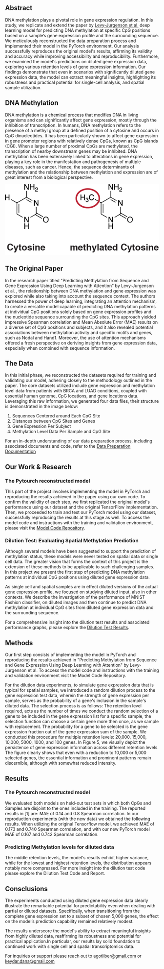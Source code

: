 ## Abstract

DNA methylation plays a pivotal role in gene expression regulation. In this study, we replicate and extend the paper by [Levy-Jurgenson et al.](https://link.springer.com/chapter/10.1007/978-3-030-18174-1_13) deep learning model for predicting DNA methylation at specific CpG positions based on a sample’s gene expression profile and the surrounding sequence. We meticulously reconstructed the data preparation process and implemented their model in the PyTorch environment. Our analysis successfully reproduces the original model's results, affirming its validity and accuracy while improving accessibility and reproducibility. Furthermore, we examined the model's predictions on diluted gene expression data, exploring various retention levels of gene expression information. Our findings demonstrate that even in scenarios with significantly diluted gene expression data, the model can extract meaningful insights, highlighting its robustness and practical potential for single-cell analysis, and spatial sample utilization.

## DNA Methylation

DNA methylation is a chemical process that modifies DNA in living organisms and can significantly affect gene expression, mostly through the inhibition of transcription. In humans, DNA methylation refers to the presence of a methyl group at a defined position of a cytosine and occurs in CpG dinucleotides. It has been particularly shown to affect gene expression in gene promoter regions with relatively dense CpGs, known as CpG islands (CGI). When a large number of proximal CpGs are methylated, the transcription of nearby downstream genes may be inhibited. 
DNA methylation has been extensively linked to alterations in gene expression, playing a key role in the manifestation and pathogenesis of multiple diseases, such as cancer. Hence, the sequence determinants of methylation and the relationship between methylation and expression are of great interest from a biological perspective.

![Alt text](./assets/01.png)

## The Original Paper
In the research paper titled "Predicting Methylation from Sequence and Gene Expression Using Deep Learning with Attention" by Levy-Jurgenson et al. , the relationship between DNA methylation and gene expression was explored while also taking into account the sequence context. The authors harnessed the power of deep learning, integrating an attention mechanism, to create a versatile model capable of predicting DNA methylation patterns at individual CpG positions solely based on gene expression profiles and the nucleotide sequence surrounding the CpG sites. This approach yielded impressive Spearman correlation and Mean Absolute Error (MAE) results on a diverse set of CpG positions and subjects, and it also revealed potential associations between methylation activity and specific motifs and genes, such as Nodal and Hand1. Moreover, the use of attention mechanisms offered a fresh perspective on deriving insights from gene expression data, especially when combined with sequence information.

## The Data
In this initial phase, we reconstructed the datasets required for training and validating our model, adhering closely to the methodology outlined in the paper. The core datasets utilized include gene expression and methylation level data from patients with BRCA and LUAD conditions, coupled with essential human genome, CpG locations, and gene locations data.
Leveraging this raw information, we generated four data files, their structure is demonstrated in the image below: 

1. Sequences Centered around Each CpG Site
2. Distances between CpG Sites and Genes
3. Gene Expression Per Subject
4. Methylation Level Data Per Sample and CpG Site

For an in-depth understanding of our data preparation process, including associated documents and code, refer to the  [Data Preparation Documentation](https://github.com/YakhiniGroup/Spatial_DNA_Methylation_AD/blob/5d06821a9bbe25b9780be3cef9ba480a5991fd5a/docs/CH3%20Data%20Preparation%20Documentation.pdf)

## Our Work & Research

### The Pytourch reconstructed model

This part of the project involves implementing the model in PyTorch and reproducing the results achieved in the paper using our own code. 
To confirm the validity of each step, we first replicated the original model's performance using our dataset and the original TensorFlow implementation.
Then, we proceeded to train and test our PyTorch model using our dataset, successfully reproducing the results at this stage as well.
To access the model code and instructions with the training and validation environment, please visit the [Model Code Repository](https://github.com/YakhiniGroup/Spatial_DNA_Methylation_AD/tree/5d06821a9bbe25b9780be3cef9ba480a5991fd5a/src).

### Dilution Test: Evaluating Spatial Methylation Prediction

Although several models have been suggested to support the prediction of methylation status, these models were never tested on spatial data or single cell data. The greater vision that forms the context of this project is the extension of these methods to be applicable to such challenging samples. In this project we present the first step of predicting DNA methylation patterns at individual CpG positions using diluted gene expression data. 

As single cell and spatial samples are in effect diluted versions of the actual gene expression profile, we focused on studying diluted input, also in other contexts. We describe the investigation of the performance of MNIST Fashion classifier, on diluted images and then continue to predict DNA methylation at individual CpG sites from diluted gene expression data and the surrounding sequence.

For a comprehensive insight into the dilution test results and associated performance graphs, please explore the [Dilution Test Results](https://github.com/YakhiniGroup/Spatial_DNA_Methylation_AD/blob/5d06821a9bbe25b9780be3cef9ba480a5991fd5a/docs/Predicting%20DNA%20Methylation%20at%20individual%20CpG%20sites%20from%20diluted%20gene%20expression%20data%20and%20site%20context.pdf).

## Methods

Our first step consists of implementing the model in PyTorch and reproducing the results achieved in "Predicting Methylation from Sequence and Gene Expression Using Deep Learning with Attention" by Levy-Jurgenson et al. To access the model code and instructions with the training and validation environment visit the Model Code Repository.

For the dilution data experiments, to simulate gene expression data that is typical for spatial samples, we introduced a random dilution process to the gene expression test data, wherein the strength of gene expression per sample, serves as the probability of a gene's inclusion in the sample's diluted data. The selection process is as follows: The retention level required, acts as the number of times we conduct the random selection of a gene to be included in the gene expression list for a specific sample, the selection function can choose a certain gene more then once, as we sample with replacement. The probability for a gene to be selected is the gene expression fraction out of the gene expression sum of the sample. We conducted this procedure for multiple retention levels: 20,000, 15,000, 10,000, 5000, 1000, and 100 genes. In Figure 5, we visually depict the persistence of gene expression information across different retention levels. The figure clearly shows that even with a reduction to 10,000 or 5,000 selected genes, the essential information and prominent patterns remain discernible, although with somewhat reduced intensity. 

## Results

### The Pytourch reconstructed model

We evaluated both models on held-out test sets in which both CpGs and Samples are disjoint to the ones included in the training. The reported results in [1] are: MAE of 0.14 and 0.8 Spearman correlation. In our reproduction experiments (with the new data) we obtained the following results. When utilizing the original Tensorflow model, we achieved MAE of 0.173 and 0.740 Spearman correlation, and with our new PyTorch model MAE of 0.167 and 0.742 Spearman correlation.

### Predicting Methylation levels for diluted data

The middle retention levels, the model's results exhibit higher variance, while for the lowest and highest retention levels, the distribution appears notably more compressed. For more insight into the dilution test code please explore the Dilution Test Code and Report. 

## Consclusions
The experiments conducted using diluted gene expression data clearly illustrate the remarkable potential for predictability even when dealing with partial or diluted datasets. Specifically, when transitioning from the complete gene expression set to a subset of chosen 5,000 genes, the effect on the model’s prediction capability remained relatively modest.

The results underscore the model's ability to extract meaningful insights from highly diluted data, reaffirming its robustness and potential for practical application.In particular, our results lay solid foundation to continued work with single cell and spatial transcriptomics data.


For inquiries or support please reach out to agotliber@gmail.com or keydar.dana@gmail.com

